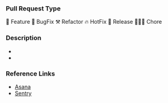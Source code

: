 ### Pull Request Type

🔮 Feature
🐛 BugFix
⚒️ Refactor
🔥 HotFix
🚀 Release
🧑🏻‍💻 Chore
<leave only relevant line>

### Description

-
-

### Reference Links

-   [Asana]() <add link inside brackets or delete line>
-   [Sentry]() <add link inside brackets or delete line>
